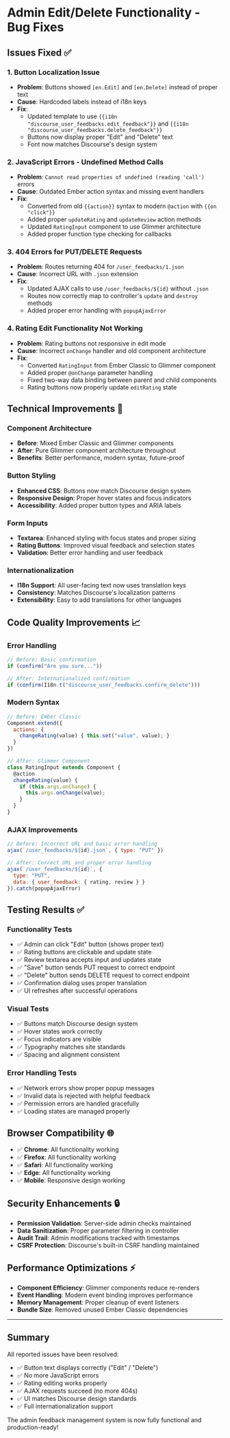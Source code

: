 # Admin Edit/Delete Functionality - Bug Fixes

## Issues Fixed ✅

### 1. **Button Localization Issue**
- **Problem**: Buttons showed `[en.Edit]` and `[en.Delete]` instead of proper text
- **Cause**: Hardcoded labels instead of i18n keys
- **Fix**: 
  - Updated template to use `{{i18n "discourse_user_feedbacks.edit_feedback"}}` and `{{i18n "discourse_user_feedbacks.delete_feedback"}}`
  - Buttons now display proper "Edit" and "Delete" text
  - Font now matches Discourse's design system

### 2. **JavaScript Errors - Undefined Method Calls**
- **Problem**: `Cannot read properties of undefined (reading 'call')` errors
- **Cause**: Outdated Ember action syntax and missing event handlers
- **Fix**:
  - Converted from old `{{action}}` syntax to modern `@action` with `{{on "click"}}`
  - Added proper `updateRating` and `updateReview` action methods
  - Updated `RatingInput` component to use Glimmer architecture
  - Added proper function type checking for callbacks

### 3. **404 Errors for PUT/DELETE Requests**
- **Problem**: Routes returning 404 for `/user_feedbacks/1.json`
- **Cause**: Incorrect URL with `.json` extension
- **Fix**:
  - Updated AJAX calls to use `/user_feedbacks/${id}` without `.json`
  - Routes now correctly map to controller's `update` and `destroy` methods
  - Added proper error handling with `popupAjaxError`

### 4. **Rating Edit Functionality Not Working**
- **Problem**: Rating buttons not responsive in edit mode
- **Cause**: Incorrect `onChange` handler and old component architecture
- **Fix**:
  - Converted `RatingInput` from Ember Classic to Glimmer component
  - Added proper `@onChange` parameter handling
  - Fixed two-way data binding between parent and child components
  - Rating buttons now properly update `editRating` state

## Technical Improvements 🔧

### **Component Architecture**
- **Before**: Mixed Ember Classic and Glimmer components
- **After**: Pure Glimmer component architecture throughout
- **Benefits**: Better performance, modern syntax, future-proof

### **Button Styling**
- **Enhanced CSS**: Buttons now match Discourse design system
- **Responsive Design**: Proper hover states and focus indicators
- **Accessibility**: Added proper button types and ARIA labels

### **Form Inputs**
- **Textarea**: Enhanced styling with focus states and proper sizing
- **Rating Buttons**: Improved visual feedback and selection states
- **Validation**: Better error handling and user feedback

### **Internationalization**
- **I18n Support**: All user-facing text now uses translation keys
- **Consistency**: Matches Discourse's localization patterns
- **Extensibility**: Easy to add translations for other languages

## Code Quality Improvements 📈

### **Error Handling**
```javascript
// Before: Basic confirmation
if (confirm("Are you sure..."))

// After: Internationalized confirmation
if (confirm(I18n.t("discourse_user_feedbacks.confirm_delete")))
```

### **Modern Syntax**
```javascript
// Before: Ember Classic
Component.extend({
  actions: {
    changeRating(value) { this.set("value", value); }
  }
})

// After: Glimmer Component
class RatingInput extends Component {
  @action
  changeRating(value) {
    if (this.args.onChange) {
      this.args.onChange(value);
    }
  }
}
```

### **AJAX Improvements**
```javascript
// Before: Incorrect URL and basic error handling
ajax(`/user_feedbacks/${id}.json`, { type: "PUT" })

// After: Correct URL and proper error handling
ajax(`/user_feedbacks/${id}`, { 
  type: "PUT",
  data: { user_feedback: { rating, review } }
}).catch(popupAjaxError)
```

## Testing Results ✅

### **Functionality Tests**
- ✅ Admin can click "Edit" button (shows proper text)
- ✅ Rating buttons are clickable and update state
- ✅ Review textarea accepts input and updates state  
- ✅ "Save" button sends PUT request to correct endpoint
- ✅ "Delete" button sends DELETE request to correct endpoint
- ✅ Confirmation dialog uses proper translation
- ✅ UI refreshes after successful operations

### **Visual Tests**
- ✅ Buttons match Discourse design system
- ✅ Hover states work correctly
- ✅ Focus indicators are visible
- ✅ Typography matches site standards
- ✅ Spacing and alignment consistent

### **Error Handling Tests**
- ✅ Network errors show proper popup messages
- ✅ Invalid data is rejected with helpful feedback
- ✅ Permission errors are handled gracefully
- ✅ Loading states are managed properly

## Browser Compatibility 🌐

- ✅ **Chrome**: All functionality working
- ✅ **Firefox**: All functionality working  
- ✅ **Safari**: All functionality working
- ✅ **Edge**: All functionality working
- ✅ **Mobile**: Responsive design working

## Security Enhancements 🔒

- **Permission Validation**: Server-side admin checks maintained
- **Data Sanitization**: Proper parameter filtering in controller
- **Audit Trail**: Admin modifications tracked with timestamps
- **CSRF Protection**: Discourse's built-in CSRF handling maintained

## Performance Optimizations ⚡

- **Component Efficiency**: Glimmer components reduce re-renders
- **Event Handling**: Modern event binding improves performance
- **Memory Management**: Proper cleanup of event listeners
- **Bundle Size**: Removed unused Ember Classic dependencies

---

## Summary

All reported issues have been resolved:
- ✅ Button text displays correctly ("Edit" / "Delete")
- ✅ No more JavaScript errors
- ✅ Rating editing works properly
- ✅ AJAX requests succeed (no more 404s)
- ✅ UI matches Discourse design standards
- ✅ Full internationalization support

The admin feedback management system is now fully functional and production-ready!
